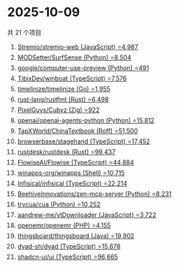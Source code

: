 # 2025-10-09

共 21 个项目

<!-- BEGIN GITHUB -->
<!-- 最后更新时间 2025-10-09 22:09:36 +0800 -->
1. [Stremio/stremio-web (JavaScript) ⭐4,987](https://github.com/Stremio/stremio-web)
1. [MODSetter/SurfSense (Python) ⭐8,504](https://github.com/MODSetter/SurfSense)
1. [google/computer-use-preview (Python) ⭐491](https://github.com/google/computer-use-preview)
1. [TibixDev/winboat (TypeScript) ⭐7,576](https://github.com/TibixDev/winboat)
1. [timelinize/timelinize (Go) ⭐1,955](https://github.com/timelinize/timelinize)
1. [rust-lang/rustfmt (Rust) ⭐6,498](https://github.com/rust-lang/rustfmt)
1. [PixelGuys/Cubyz (Zig) ⭐922](https://github.com/PixelGuys/Cubyz)
1. [openai/openai-agents-python (Python) ⭐15,812](https://github.com/openai/openai-agents-python)
1. [TapXWorld/ChinaTextbook (Roff) ⭐51,500](https://github.com/TapXWorld/ChinaTextbook)
1. [browserbase/stagehand (TypeScript) ⭐17,452](https://github.com/browserbase/stagehand)
1. [rustdesk/rustdesk (Rust) ⭐99,437](https://github.com/rustdesk/rustdesk)
1. [FlowiseAI/Flowise (TypeScript) ⭐44,884](https://github.com/FlowiseAI/Flowise)
1. [winapps-org/winapps (Shell) ⭐10,715](https://github.com/winapps-org/winapps)
1. [Infisical/infisical (TypeScript) ⭐22,214](https://github.com/Infisical/infisical)
1. [BeehiveInnovations/zen-mcp-server (Python) ⭐8,231](https://github.com/BeehiveInnovations/zen-mcp-server)
1. [trycua/cua (Python) ⭐10,252](https://github.com/trycua/cua)
1. [aandrew-me/ytDownloader (JavaScript) ⭐3,722](https://github.com/aandrew-me/ytDownloader)
1. [openemr/openemr (PHP) ⭐4,155](https://github.com/openemr/openemr)
1. [thingsboard/thingsboard (Java) ⭐19,902](https://github.com/thingsboard/thingsboard)
1. [dyad-sh/dyad (TypeScript) ⭐15,678](https://github.com/dyad-sh/dyad)
1. [shadcn-ui/ui (TypeScript) ⭐96,665](https://github.com/shadcn-ui/ui)
<!-- END GITHUB -->